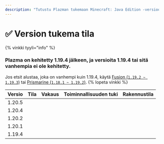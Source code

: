 ```yaml
---
description: "Tutustu Plazman tukemaan Minecraft: Java Edition -versioon."
---
```


# ✅ Version tukema tila

{% vinkki tyyli="info" %}

### Plazma on kehitetty 1.19.4 jälkeen, ja versioita 1.19.4 tai sitä vanhempia ei ole kehitetty.

Jos etsit alustaa, joka on vanhempi kuin 1.19.4, käytä [Fusion (`1.19.2 ~ 1.19.3`)](https://github.com/RuinedTechnologyUnify/Fusion) tai [Prismarine (`1.18.1 ~ 1.19.2`)](https://github.com/PrismarineTeam/Prismarine).
{% lopeta vinkki %}

| Versio |                                                                 Tila                                                                 |                                                                 Vakaus                                                                |                                                         Toiminnallisuuden tuki                                                        |                                                                                Rakennustila                                                                               |
| :----: | :----------------------------------------------------------------------------------------------------------------------------------: | :-----------------------------------------------------------------------------------------------------------------------------------: | :-----------------------------------------------------------------------------------------------------------------------------------: | :-----------------------------------------------------------------------------------------------------------------------------------------------------------------------: |
| 1.20.5 |       <img src="https://img.shields.io/badge/%EB%8C%80%EA%B8%B0%EC%A4%91-gray?style=for-the-badge" alt="" data-size="original">      | <img src="https://img.shields.io/badge/%EC%A0%95%EB%B3%B4%20%EC%97%86%EC%9D%8C-gray?style=for-the-badge" alt="" data-size="original"> | <img src="https://img.shields.io/badge/%EC%A0%95%EB%B3%B4%20%EC%97%86%EC%9D%8C-gray?style=for-the-badge" alt="" data-size="original"> |                   <img src="https://img.shields.io/badge/%EC%A0%95%EB%B3%B4%20%EC%97%86%EC%9D%8C-gray?style=for-the-badge" alt="" data-size="original">                   |
| 1.20.4 |     <img src="https://img.shields.io/badge/%EC%A7%80%EC%9B%90%EC%A4%91-success?style=for-the-badge" alt="" data-size="original">     |              <img src="https://img.shields.io/badge/Toimii%20hyvin-blue?style=for-the-badge" alt="" data-size="original">             |                   <img src="https://img.shields.io/badge/100%-blue?style=for-the-badge" alt="" data-size="original">                  | <img src="https://img.shields.io/github/actions/workflow/status/PlazmaMC/Plazma/release.yml?style=for-the-badge&label=%20&branch=ver/1.20.4" alt="" data-size="original"> |
| 1.20.2 |      <img src="https://img.shields.io/badge/Lisätoiminnallisuuden%20tuki-blue?style=for-the-badge" alt="" data-size="original">      |              <img src="https://img.shields.io/badge/Toimii%20hyvin-blue?style=for-the-badge" alt="" data-size="original">             |                   <img src="https://img.shields.io/badge/100%-blue?style=for-the-badge" alt="" data-size="original">                  | <img src="https://img.shields.io/github/actions/workflow/status/PlazmaMC/Plazma/release.yml?style=for-the-badge&label=%20&branch=ver/1.20.2" alt="" data-size="original"> |
| 1.20.1 | <img src="https://img.shields.io/badge/%EC%A7%80%EC%9B%90%20%EC%A2%85%EB%A3%8C-red?style=for-the-badge" alt="" data-size="original"> |              <img src="https://img.shields.io/badge/Toimii%20hyvin-blue?style=for-the-badge" alt="" data-size="original">             |                   <img src="https://img.shields.io/badge/100%-blue?style=for-the-badge" alt="" data-size="original">                  |                   <img src="https://img.shields.io/badge/%EC%A0%95%EB%B3%B4%20%EC%97%86%EC%9D%8C-gray?style=for-the-badge" alt="" data-size="original">                   |
| 1.19.4 | <img src="https://img.shields.io/badge/%EC%A7%80%EC%9B%90%20%EC%A2%85%EB%A3%8C-red?style=for-the-badge" alt="" data-size="original"> |              <img src="https://img.shields.io/badge/Toimii%20hyvin-blue?style=for-the-badge" alt="" data-size="original">             |                   <img src="https://img.shields.io/badge/100%-blue?style=for-the-badge" alt="" data-size="original">                  |                   <img src="https://img.shields.io/badge/%EC%A0%95%EB%B3%B4%20%EC%97%86%EC%9D%8C-gray?style=for-the-badge" alt="" data-size="original">                   |
